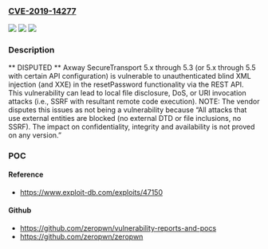 ### [CVE-2019-14277](https://cve.mitre.org/cgi-bin/cvename.cgi?name=CVE-2019-14277)
![](https://img.shields.io/static/v1?label=Product&message=n%2Fa&color=blue)
![](https://img.shields.io/static/v1?label=Version&message=n%2Fa&color=blue)
![](https://img.shields.io/static/v1?label=Vulnerability&message=n%2Fa&color=brighgreen)

### Description

** DISPUTED ** Axway SecureTransport 5.x through 5.3 (or 5.x through 5.5 with certain API configuration) is vulnerable to unauthenticated blind XML injection (and XXE) in the resetPassword functionality via the REST API. This vulnerability can lead to local file disclosure, DoS, or URI invocation attacks (i.e., SSRF with resultant remote code execution). NOTE: The vendor disputes this issues as not being a vulnerability because “All attacks that use external entities are blocked (no external DTD or file inclusions, no SSRF). The impact on confidentiality, integrity and availability is not proved on any version.”

### POC

#### Reference
- https://www.exploit-db.com/exploits/47150

#### Github
- https://github.com/zeropwn/vulnerability-reports-and-pocs
- https://github.com/zeropwn/zeropwn


